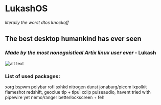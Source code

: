 # **LukashOS**
###### literally the worst dtos knockoff
## The best desktop humankind **has ever seen**
### *Made by the most nonegoistical Artix linux user ever* - **Lukash**

![alt text](https://github.com/lukas-urbann/dotfiles/tree/master/screenshot/sc1.png "The beatiful Lukash desktop itself")

### List of used packages:
xorg
bspwm
polybar
rofi
sxhkd
nitrogen
dunst
jonaburg/picom
lxpolkit
flameshot
redshift, geoclue
tlp + tlpui
xclip
pulseaudio, havent tried with pipewire yet
nemo/ranger
betterlockscreen + feh